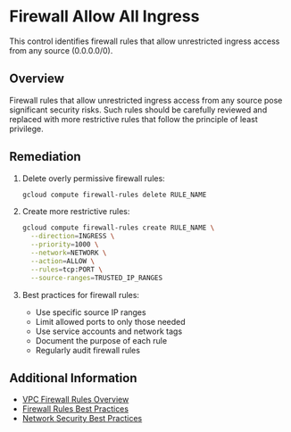 # Firewall Allow All Ingress

This control identifies firewall rules that allow unrestricted ingress access from any source (0.0.0.0/0).

## Overview

Firewall rules that allow unrestricted ingress access from any source pose significant security risks. Such rules should be carefully reviewed and replaced with more restrictive rules that follow the principle of least privilege.

## Remediation

1. Delete overly permissive firewall rules:
   ```bash
   gcloud compute firewall-rules delete RULE_NAME
   ```

2. Create more restrictive rules:
   ```bash
   gcloud compute firewall-rules create RULE_NAME \
     --direction=INGRESS \
     --priority=1000 \
     --network=NETWORK \
     --action=ALLOW \
     --rules=tcp:PORT \
     --source-ranges=TRUSTED_IP_RANGES
   ```

3. Best practices for firewall rules:
   - Use specific source IP ranges
   - Limit allowed ports to only those needed
   - Use service accounts and network tags
   - Document the purpose of each rule
   - Regularly audit firewall rules

## Additional Information

- [VPC Firewall Rules Overview](https://cloud.google.com/vpc/docs/firewalls)
- [Firewall Rules Best Practices](https://cloud.google.com/vpc/docs/firewalls#best_practices)
- [Network Security Best Practices](https://cloud.google.com/security/best-practices) 